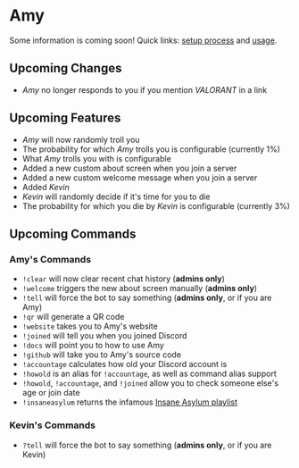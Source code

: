 # Amy

Some information is coming soon! Quick links: [setup process](setup) and [usage](usage).

## Upcoming Changes

* *Amy* no longer responds to you if you mention *VALORANT* in a link

## Upcoming Features

* *Amy* will now randomly troll you
* The probability for which *Amy* trolls you is configurable (currently 1%)
* What *Amy* trolls you with is configurable
* Added a new custom about screen when you join a server
* Added a new custom welcome message when you join a server
* Added *Kevin*
* *Kevin* will randomly decide if it's time for you to die
* The probability for which you die by *Kevin* is configurable (currently 3%)

## Upcoming Commands

### Amy's Commands

* `!clear` will now clear recent chat history (**admins only**)
* `!welcome` triggers the new about screen manually (**admins only**)
* `!tell` will force the bot to say something (**admins only**, or if you are Amy)
* `!qr` will generate a QR code
* `!website` takes you to Amy's website
* `!joined` will tell you when you joined Discord
* `!docs` will point you to how to use Amy
* `!github` will take you to Amy's source code
* `!accountage` calculates how old your Discord account is
* `!howold` is an alias for `!accountage`, as well as command alias support
* `!howold`, `!accountage`, and `!joined` allow you to check someone else's age or join date
* `!insaneasylum` returns the infamous [Insane Asylum playlist](https://www.youtube.com/playlist?list=PL3q1l2_RQCr7fk0jyOmNwiUp9F6CaDyQd)

### Kevin's Commands

* `?tell` will force the bot to say something (**admins only**, or if you are Kevin)
